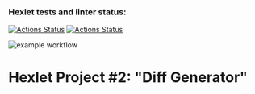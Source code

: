 ### Hexlet tests and linter status:
[![Actions Status](https://github.com/Zenjo93/java-project-71/workflows/hexlet-check/badge.svg)](https://github.com/Zenjo93/java-project-71/actions)
[![Actions Status](https://github.com/Zenjo93/java-project-71/workflows/main.yml/badge.svg)](https://github.com/Zenjo93/java-project-71/actions)

![example workflow](https://github.com/Zenjo93/java-project-71/workflows/main.yml/badge.svg)

# Hexlet Project #2: "Diff Generator"